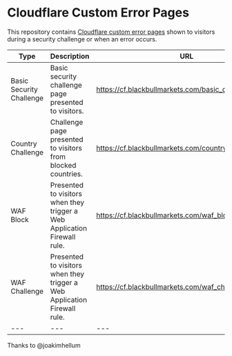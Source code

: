 # Cloudflare Custom Error Pages

This repository contains [Cloudflare custom error pages](https://support.cloudflare.com/hc/en-us/articles/200172706-Configuring-Custom-Pages-Error-and-Challenge-) shown to visitors during a security challenge or when an error occurs.

| Type | Description | URL |
|---|---|---|
| Basic Security Challenge | Basic security challenge page presented to visitors. | https://cf.blackbullmarkets.com/basic_challenge.html |
| Country Challenge | Challenge page presented to visitors from blocked countries. | https://cf.blackbullmarkets.com/country_challenge.html |
| WAF Block | Presented to visitors when they trigger a Web Application Firewall rule. | https://cf.blackbullmarkets.com/waf_block.html |
| WAF Challenge | Presented to visitors when they trigger a Web Application Firewall rule. | https://cf.blackbullmarkets.com/waf_challenge.html |
|---|---|---|

Thanks to @joakimhellum
